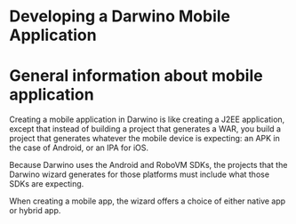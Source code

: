 Developing a Darwino Mobile Application
=======================
# General information about mobile application
Creating a mobile application in Darwino is like creating a J2EE application, except that instead of building a project that generates a WAR, you build a project that generates whatever the mobile device is expecting: an APK in the case of Android, or an IPA for iOS.

Because Darwino uses the Android and RoboVM SDKs, the projects that the Darwino wizard generates for those platforms must include what those SDKs are expecting.

When creating a mobile app, the wizard offers a choice of either native app or hybrid app. 
